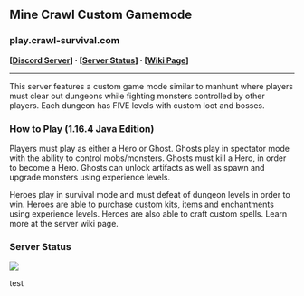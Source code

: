 ## Mine Crawl Custom Gamemode
### play.crawl-survival.com

**[[Discord Server](https://discord.gg/KmRTgvDh5N)] · [[Server Status](https://www.crawl-survival.com/wiki/#server-status)] · [[Wiki Page](https://www.crawl-survival.com/wiki)]**

***

This server features a custom game mode similar to manhunt where players must clear out dungeons while fighting monsters controlled by other players. Each dungeon has FIVE levels with custom loot and bosses.

### How to Play (1.16.4 Java Edition)
Players must play as either a Hero or Ghost. Ghosts play in spectator mode with the ability to control mobs/monsters. Ghosts must kill a Hero, in order to become a Hero. Ghosts can unlock artifacts as well as spawn and upgrade monsters using experience levels.

Heroes play in survival mode and must defeat of dungeon levels in order to win. Heroes are able to purchase custom kits, items and enchantments using experience levels. Heroes are also able to craft custom spells. Learn more at the server wiki page.

### Server Status
![](http://status.mclive.eu/Minecraft%201.16.3%20Java%20Edition/play.crawl-survival.com/25565/banner.png)

test
